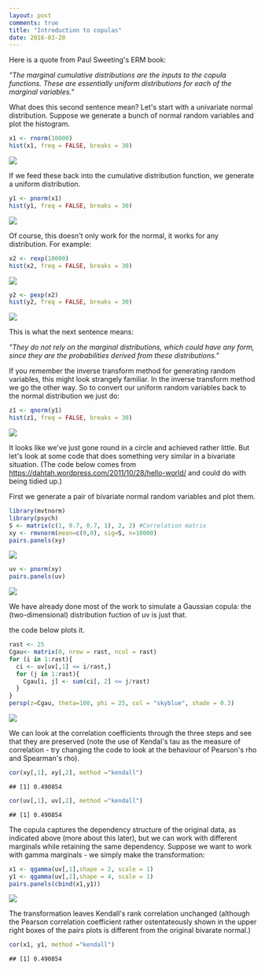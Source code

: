 ```yaml
---
layout: post
comments: true
title: "Introduction to copulas"
date: 2016-03-20
---
```


Here is a quote from Paul Sweeting's ERM book:

*"The marginal cumulative distributions are the inputs to the copula functions. These are essentially uniform distributions for each of the marginal variables."*

What does this second sentence mean? Let's start with a univariate normal distribution. Suppose we generate a bunch of normal random variables and plot the histogram.

``` r
x1 <- rnorm(10000)
hist(x1, freq = FALSE, breaks = 30)
```

![](IntroCopulas_files/figure-markdown_github/rnorm_plot-1.png)

If we feed these back into the cumulative distribution function, we generate a uniform distribution.

``` r
y1 <- pnorm(x1)
hist(y1, freq = FALSE, breaks = 30)
```

![](IntroCopulas_files/figure-markdown_github/pnorm_plot-1.png)

Of course, this doesn't only work for the normal, it works for any distribution. For example:

``` r
x2 <- rexp(10000)
hist(x2, freq = FALSE, breaks = 30)
```

![](IntroCopulas_files/figure-markdown_github/rexp_plot-1.png)

``` r
y2 <- pexp(x2)
hist(y2, freq = FALSE, breaks = 30)
```

![](IntroCopulas_files/figure-markdown_github/pexp_plot-1.png)

This is what the next sentence means:

*"They do not rely on the marginal distributions, which could have any form, since they are the probabilities derived from these distributions."*

If you remember the inverse transform method for generating random variables, this might look strangely familiar. In the inverse transform method we go the other way. So to convert our uniform random variables back to the normal distribution we just do:

``` r
z1 <- qnorm(y1)
hist(z1, freq = FALSE, breaks = 30)
```

![](IntroCopulas_files/figure-markdown_github/norm_inv_transform-1.png)

It looks like we've just gone round in a circle and achieved rather little. But let's look at some code that does something very similar in a bivariate situation. (The code below comes from <https://dahtah.wordpress.com/2011/10/28/hello-world/> and could do with being tidied up.)

First we generate a pair of bivariate normal random variables and plot them.

``` r
library(mvtnorm)
library(psych)
S <- matrix(c(1, 0.7, 0.7, 1), 2, 2) #Correlation matrix
xy <- rmvnorm(mean=c(0,0), sig=S, n=10000)
pairs.panels(xy)
```

![](IntroCopulas_files/figure-markdown_github/unnamed-chunk-1-1.png)

``` r
uv <- pnorm(xy)
pairs.panels(uv)
```

![](IntroCopulas_files/figure-markdown_github/unnamed-chunk-1-2.png)

We have already done most of the work to simulate a Gaussian copula: the (two-dimensional) distribution fuction of uv is just that.

the code below plots it.

``` r
rast <- 25
Cgau<- matrix(0, nrow = rast, ncol = rast)
for (i in 1:rast){
  ci <- uv[uv[,1] <= i/rast,]
  for (j in 1:rast){
    Cgau[i, j] <- sum(ci[, 2] <= j/rast)
  }
}
persp(z=Cgau, theta=100, phi = 25, col = "skyblue", shade = 0.3)
```

![](IntroCopulas_files/figure-markdown_github/unnamed-chunk-2-1.png)

We can look at the correlation coefficients through the three steps and see that they are preserved (note the use of Kendal's tau as the measure of correlation - try changing the code to look at the behaviour of Pearson's rho and Spearman's rho).

``` r
cor(xy[,1], xy[,2], method ="kendall")
```

    ## [1] 0.490854

``` r
cor(uv[,1], uv[,2], method ="kendall")
```

    ## [1] 0.490854

The copula captures the dependency structure of the original data, as indicated above (more about this later), but we can work with different marginals while retaining the same dependency. Suppose we want to work with gamma marginals - we simply make the transformation:

``` r
x1 <- qgamma(uv[,1],shape = 2, scale = 1) 
y1 <- qgamma(uv[,2],shape = 4, scale = 1)
pairs.panels(cbind(x1,y1))
```

![](IntroCopulas_files/figure-markdown_github/unnamed-chunk-4-1.png)

The transformation leaves Kendall's rank correlation unchanged (although the Pearson correlation coefficient rather ostentateously shown in the upper right boxes of the pairs plots is different from the original bivarate normal.)

``` r
cor(x1, y1, method ="kendall")
```

    ## [1] 0.490854
